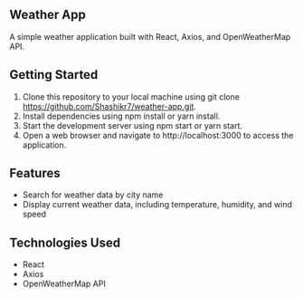 ## Weather App
A simple weather application built with React, Axios, and OpenWeatherMap API.

## Getting Started
1. Clone this repository to your local machine using git clone https://github.com/Shashikr7/weather-app.git.
2. Install dependencies using npm install or yarn install.
3. Start the development server using npm start or yarn start.
4. Open a web browser and navigate to http://localhost:3000 to access the application.

## Features
* Search for weather data by city name
* Display current weather data, including temperature, humidity, and wind speed

## Technologies Used
* React
* Axios
* OpenWeatherMap API
